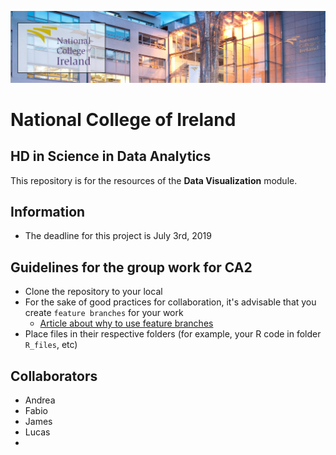 ![NCIbanner](/images/NCI_banner.jpg)

# National College of Ireland
## HD in Science in Data Analytics


This repository is for the resources of the **Data Visualization** module.

## Information

- The deadline for this project is July 3rd, 2019



## Guidelines for the group work for CA2

- Clone the repository to your local
- For the sake of good practices for collaboration, it's advisable that you create `feature branches` for your work
  - [Article about why to use feature branches](https://www.atlassian.com/git/tutorials/comparing-workflows/feature-branch-workflow)
- Place files in their respective folders (for example, your R code in folder `R_files`, etc)

## Collaborators

- Andrea
- Fabio
- James
- Lucas
-
